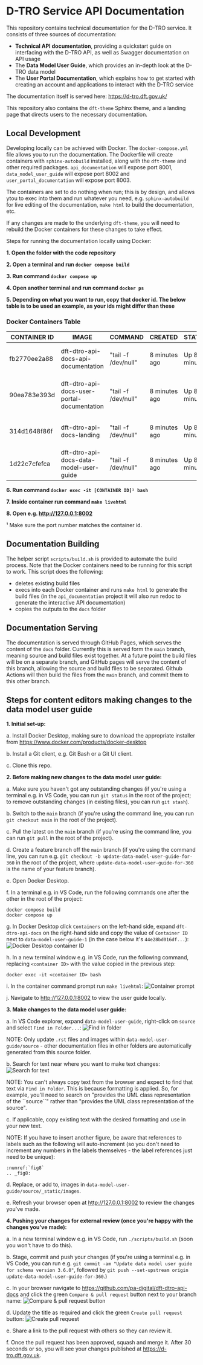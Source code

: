 # D-TRO Service API Documentation

This repository contains technical documentation for the D-TRO service. It consists of three sources of documentation:

* **Technical API documentation**, providing a quickstart guide on interfacing with the D-TRO API, as well as Swagger documentation on API usage
* The **Data Model User Guide**, which provides an in-depth look at the D-TRO data model
* The **User Portal Documentation**, which explains how to get started with creating an account and applications to interact with the D-TRO service

The documentation itself is served here: https://d-tro.dft.gov.uk/

This repository also contains the `dft-theme` Sphinx theme, and a landing page that directs users to the necessary documentation.

## Local Development

Developing locally can be achieved with Docker. The `docker-compose.yml` file allows you to run the documentation. The Dockerfile will create containers with `sphinx-autobuild` installed, along with the `dft-theme` and other required packages. `api_documentation` will expose port 8001, `data_model_user_guide` will expose port 8002 and `user_portal_documentation` will expose port 8003.

The containers are set to do nothing when run; this is by design, and allows ytou to exec into them and run whatever you need, e.g. `sphinx-autobuild` for live editing of the documentation, `make html` to build the documentation, etc.

If any changes are made to the underlying `dft-theme`, you will need to rebuild the Docker containers for these changes to take effect.

Steps for running the documentation locally using Docker:

**1. Open the folder with the code repository**

**2. Open a terminal and run `docker compose build`**

**3. Run command `docker compose up`**

**4. Open another terminal and run command `docker ps`**

**5. Depending on what you want to run, copy that docker id. The below table is to be used an example, as your ids might differ than these**

### Docker Containers Table

| CONTAINER ID | IMAGE                                       | COMMAND             | CREATED       | STATUS       | PORTS                                       | NAMES                                         |
|--------------|---------------------------------------------|---------------------|---------------|--------------|---------------------------------------------|-----------------------------------------------|
| fb2770ee2a88 | dft-dtro-api-docs-api-documentation         | "tail -f /dev/null" | 8 minutes ago | Up 8 minutes | 0.0.0.0:8001->8001/tcp, [::]:8001->8001/tcp | dft-dtro-api-docs-api-documentation-1         |
| 90ea783e393d | dft-dtro-api-docs-user-portal-documentation | "tail -f /dev/null" | 8 minutes ago | Up 8 minutes | 0.0.0.0:8003->8003/tcp, [::]:8003->8003/tcp | dft-dtro-api-docs-user-portal-documentation-1 |
| 314d1648f86f | dft-dtro-api-docs-landing                   | "tail -f /dev/null" | 8 minutes ago | Up 8 minutes | 0.0.0.0:8000->8000/tcp, [::]:8000->8000/tcp | dft-dtro-api-docs-landing-1                   |
| 1d22c7cfefca | dft-dtro-api-docs-data-model-user-guide     | "tail -f /dev/null" | 8 minutes ago | Up 8 minutes | 0.0.0.0:8002->8002/tcp, [::]:8002->8002/tcp | dft-dtro-api-docs-data-model-user-guide-1     |

**6. Run command `docker exec -it [CONTAINER ID]¹ bash`**

**7. Inside container run command `make livehtml`**

**8. Open e.g. http://127.0.0.1:8002**

¹ Make sure the port number matches the container id.

## Documentation Building

The helper script `scripts/build.sh` is provided to automate the build process. Note that the Docker containers need to be running for this script to work. This script does the following:

* deletes existing build files
* execs into each Docker container and runs `make html` to generate the build files (in the `api_documentation` project it will also run redoc to generate the interactive API documentation)
* copies the outputs to the `docs` folder

## Documentation Serving

The documentation is served through GitHub Pages, which serves the content of the `docs` folder. Currently this is served form the `main` branch, meaning source and build files exist together. At a future point the build files will be on a separate branch, and GitHub pages will serve the content of this branch, allowing the source and build files to be separated. Github Actions will then build the files from the `main` branch, and commit them to this other branch.

## Steps for content editors making changes to the data model user guide

**1. Initial set-up:**

a. Install Docker Desktop, making sure to download the appropriate installer from https://www.docker.com/products/docker-desktop

b. Install a Git client, e.g. Git Bash or a Git UI client.

c. Clone this repo.


**2. Before making new changes to the data model user guide:**

a. Make sure you haven't got any outstanding changes (if you're using a terminal e.g. in VS Code, you can run `git status` in the root of the project; to remove outstanding changes (in existing files), you can run `git stash`).

b. Switch to the `main` branch (if you're using the command line, you can run `git checkout main` in the root of the project).

c. Pull the latest on the `main` branch (if you're using the command line, you can run `git pull` in the root of the project).

d. Create a feature branch off the `main` branch (if you're using the command line, you can run e.g. `git checkout -b update-data-model-user-guide-for-360` in the root of the project, where `update-data-model-user-guide-for-360` is the name of your feature branch).

e. Open Docker Desktop.

f. In a terminal e.g. in VS Code, run the following commands one after the other in the root of the project:
```
docker compose build
docker compose up
```
g. In Docker Desktop click `Containers` on the left-hand side, expand `dft-dtro-api-docs` on the right-hand side and copy the value of `Container ID` next to `data-model-user-guide-1` (in the case below it's `44e28bd016df...`):
![Docker Desktop container ID](readme-images/docker-desktop-container-id.png)

h. In a new terminal window e.g. in VS Code, run the following command, replacing `<container ID>` with the value copied in the previous step:
```
docker exec -it <container ID> bash
```
i. In the container command prompt run `make livehtml`:
![Container prompt](readme-images/container-prompt.png)

j. Navigate to http://127.0.0.1:8002 to view the user guide locally.


**3. Make changes to the data model user guide:**

a. In VS Code explorer, expand `data-model-user-guide`, right-click on `source` and select `Find in Folder...`:
![Find in folder](readme-images/find-in-folder.png)

NOTE: Only update `.rst` files and images within `data-model-user-guide/source` - other documentation files in other folders are automatically generated from this source folder.

b. Search for text near where you want to make text changes:
![Search for text](readme-images/search-for-text.png)

NOTE: You can't always copy text from the browser and expect to find that text via `Find in Folder`. This is because formatting is applied. So, for example, you'll need to search on "provides the UML class representation of the &#96;&#96;source&#96;&#96;" rather than "provides the UML class representation of the source".

c. If applicable, copy existing text with the desired formatting and use in your new text.

NOTE: If you have to insert another figure, be aware that references to labels such as the following will auto-increment (so you don't need to increment any numbers in the labels themselves - the label references just need to be unique):
```
:numref:`fig8`
.. _fig8:
```

d. Replace, or add to, images in `data-model-user-guide/source/_static/images`.

e. Refresh your browser open at http://127.0.0.1:8002 to review the changes you've made.


**4. Pushing your changes for external review (once you're happy with the changes you've made):**

a. In a new terminal window e.g. in VS Code, run `./scripts/build.sh` (soon you won't have to do this).

b. Stage, commit and push your changes (if you're using a terminal e.g. in VS Code, you can run e.g. `git commit -am "Update data model user guide for schema version 3.6.0"`, followed by `git push --set-upstream origin update-data-model-user-guide-for-360`.)

c. In your browser navigate to https://github.com/pa-digital/dft-dtro-api-docs and click the green `Compare & pull request` button next to your branch name:
![Compare & pull request button](readme-images/compare-and-pull-request-button.png)

d. Update the title as required and click the green `Create pull request` button:
![Create pull request](readme-images/create-pull-request.png)

e. Share a link to the pull request with others so they can review it.

f. Once the pull request has been approved, squash and merge it. After 30 seconds or so, you will see your changes published at https://d-tro.dft.gov.uk.